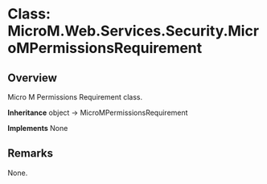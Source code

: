 # Class: MicroM.Web.Services.Security.MicroMPermissionsRequirement
## Overview
Micro M Permissions Requirement class.

**Inheritance**
object -> MicroMPermissionsRequirement

**Implements**
None

## Remarks
None.

